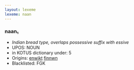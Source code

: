 ```yaml
---
layout: lexeme
lexeme: naan
---
```


###  naan₁

* _Indian bread type, overlaps possessive suffix with essive_
* UPOS:  NOUN
* in KOTUS dictionary under:  5
* Origins: [enwikt](https://en.wiktionary.org/wiki/naan) [finnwn](https://sanat.csc.fi/w/index.php?search=naan) 
* Blacklisted:  FGK

